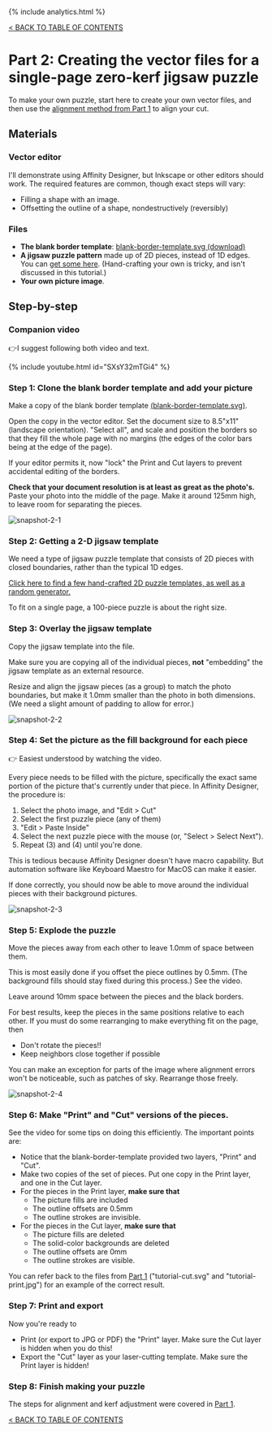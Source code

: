 
{% include analytics.html %}

[< BACK TO  TABLE OF CONTENTS](index.md)

# Part 2: Creating the vector files for a single-page zero-kerf jigsaw puzzle

To make your own puzzle, start here to create your own vector files, and then use the [alignment method from Part 1](using-the-alignment-sled.md) to align your cut.


## Materials

### Vector editor

I'll demonstrate using Affinity Designer, but Inkscape or other editors should work. The required features are common, though exact steps will vary:

* Filling a shape with an image.
* Offsetting the outline of a shape, nondestructively (reversibly)

### Files

* **The blank border template**: <a href="blank-border-template.svg" download>blank-border-template.svg (download)</a>
* **A jigsaw puzzle pattern** made up of 2D pieces, instead of 1D edges. You can [get some here](https://mchrisman.github.io/jigsawGenerator/).  (Hand-crafting your own is tricky, and isn't discussed in this tutorial.)
* **Your own picture image**.

## Step-by-step

### Companion video
👉I suggest following both video and text.

{% include youtube.html id="SXsY32mTGi4" %}


### Step 1: Clone the blank border template and add your picture

Make a copy of the blank border template <a href="blank-border-template.svg" download>(blank-border-template.svg)</a>.

Open the copy in the vector editor. Set the document size to 8.5"x11" (landscape orientation). "Select all", and scale and position the borders so that they fill the whole page with no margins (the edges of the color bars being at the edge of the page).

If your editor permits it, now "lock" the Print and Cut layers to prevent accidental editing of the borders.

**Check that your document resolution is at least as great as the photo's.**  Paste your photo into the middle of the page. Make it around 125mm high, to leave room for separating the pieces.

![snapshot-2-1](https://user-images.githubusercontent.com/25491795/211438751-1b0755e6-9a75-42d7-9a57-63e1287e7c82.jpg)

### Step 2: Getting a 2-D jigsaw template

We need a type of jigsaw puzzle template that consists of 2D pieces with closed boundaries, rather than the typical 1D edges.

[Click here to find a few hand-crafted 2D puzzle templates, as well as a random generator.](https://mchrisman.github.io/jigsawGenerator/)  

To fit on a single page, a 100-piece puzzle is about the right size.

### Step 3: Overlay the jigsaw template

Copy the jigsaw template into the file.

Make sure you are copying all of the individual pieces, **not** "embedding" the jigsaw template as an external resource. 

Resize and align the jigsaw pieces (as a group) to match the photo boundaries, but make it 1.0mm smaller than the photo in both dimensions. (We need a slight amount of padding to allow for error.)

![snapshot-2-2](https://user-images.githubusercontent.com/25491795/211438832-29f5c241-779e-4a11-a568-28baecd53e4a.jpg)

### Step 4: Set the picture as the fill background for each piece

👉 Easiest understood by watching the video.  

Every piece needs to be filled with the picture, specifically the exact same portion of the picture that's currently under that piece.  In Affinity Designer, the procedure is:

1. Select the photo image, and "Edit > Cut"
2. Select the first puzzle piece (any of them)
3. "Edit > Paste Inside"
4. Select the next puzzle piece with the mouse (or, "Select > Select Next").
5. Repeat (3) and (4) until you're done.

This is tedious because Affinity Designer doesn't have macro capability. But automation software like Keyboard Maestro for MacOS can make it easier.

If done correctly, you should now be able to move around the individual pieces with their background pictures.

![snapshot-2-3](https://user-images.githubusercontent.com/25491795/211438996-38301ef8-7229-475d-9b06-06f26becb26c.jpg)

### Step 5: Explode the puzzle

Move the pieces away from each other to leave 1.0mm of space between them. 

This is most easily done if you offset the piece outlines by 0.5mm.  (The background fills should stay fixed during this process.)  See the video.

Leave around 10mm space between the pieces and the black borders.

For best results, keep the pieces in the same positions relative to each other. If you must do some rearranging to make everything fit on the page, then

* Don't rotate the pieces!!
* Keep neighbors close together if possible

You can make an exception for parts of the image where alignment errors won't be noticeable, such as patches of sky. Rearrange those freely.

![snapshot-2-4](https://user-images.githubusercontent.com/25491795/211439025-53a22109-f353-422a-8b13-78c8994242d8.jpg)


### Step 6: Make "Print" and "Cut" versions of the pieces.

See the video for some tips on doing this efficiently. The important points are:
* Notice that the blank-border-template provided two layers, "Print" and "Cut". 
* Make two copies of the set of pieces. Put one copy in the Print layer, and one in the Cut layer. 
* For the pieces in the Print layer, **make sure that**
  * The picture fills are included
  * The outline offsets are 0.5mm
  * The outline strokes are invisible.
* For the pieces in the Cut layer, **make sure that**
  * The picture fills are deleted
  * The solid-color backgrounds are deleted
  * The outline offsets are 0mm
  * The outline strokes are visible.

You can refer back to the files from [Part 1](using-the-alignment-sled.md) ("tutorial-cut.svg" and "tutorial-print.jpg") for an example of the correct result.

### Step 7: Print and export

Now you're ready to 
* Print (or export to JPG or PDF) the "Print" layer.  Make sure the Cut layer is hidden when you do this!
* Export the "Cut" layer as your laser-cutting template.  Make sure the Print layer is hidden!

### Step 8: Finish making your puzzle

The steps for alignment and kerf adjustment were covered in [Part 1](using-the-alignment-sled.md).

[< BACK TO  TABLE OF CONTENTS](index.md)
